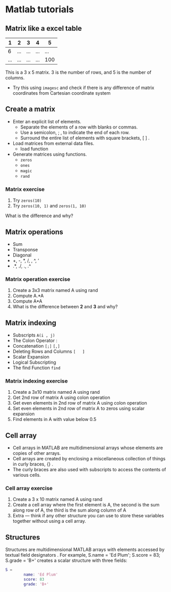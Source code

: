 # Matlab tutorials

## Matrix like a excel table


| 1   | 2   | 3   | 4   | 5   |
|-----|-----|-----|-----|-----|
| 6   | ... | ... | ... | ... |
| ... | ... | ... | ... | 100 |

This is a 3 x 5 matrix. 3 is the number of rows, and 5 is the number of columns.
* Try this using `imagesc` and check if there is any difference of matrix coordinates from Cartesian coordinate system


## Create a matrix
*  Enter an explicit list of elements.
    *  Separate the elements of a row with blanks or commas.
    * Use a semicolon, ;  , to indicate the end of each row.
    * Surround the entire list of elements with square brackets, [ ] .
* Load matrices from external data files.
    * load function
*  Generate matrices using functions.
    * `zeros`
    * `ones`
    * `magic`
    * `rand`


### Matrix exercise
1. Try `zeros(10)`
2. Try `zeros(10, 1)` and `zeros(1, 10)`

What is the difference and why?

## Matrix operations
* Sum
* Transponse
*  Diagonal
* +, -, *, /, \, ^, ‘
* .*, ./, .\, .^

### Matrix operation exercise
1. Create a 3x3 matrix named A using rand
2. Compute A.*A
3. Compute A*A
4. What is the difference between **2** and **3** and why?

## Matrix indexing
* Subscripts `A(i , j)`
* The Colon Operator : 
* Concatenation `[;]` `[,]`
* Deleting Rows and Columns `[   ]`
* Scalar Expansion
* Logical Subscripting
* The find Function `find`

### Matrix indexing exercise
1. Create a 3x10 matrix named A using rand
2. Get 2nd row of matrix A using colon operation
3. Get even elements in 2nd row of matrix A using colon operation
4. Set even elements in 2nd row of matrix A to zeros using scalar expansion
5. Find elements in A with value below 0.5

## Cell array
* Cell arrays in MATLAB are multidimensional arrays whose elements are copies of other arrays.
* Cell arrays are created by enclosing a miscellaneous collection of things in curly braces, {} .
* The curly braces are also used with subscripts to access the contents of various cells.
 
### Cell array exercise
1. Create a 3 x 10 matrix named A using rand
2. Create a cell array where the first element is A, the second is the sum along row of A, the third is the sum along column of A
3. Extra — think if any other structure you can use to store these variables together without using a cell array.

## Structures
Structures are multidimensional MATLAB arrays with elements accessed by textual field designators . For example,
S.name = 'Ed Plum';
S.score = 83;
S.grade = 'B+'
creates a scalar structure with three fields:
```matlab
S =
        name: 'Ed Plum'
        score: 83
        grade: 'B+'
```
